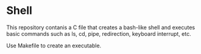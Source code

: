 # Shell

This repository contanis a C file that creates a bash-like shell and executes basic commands such as ls, cd, pipe, redirection, keyboard interrupt, etc. 

Use Makefile to create an executable. 
